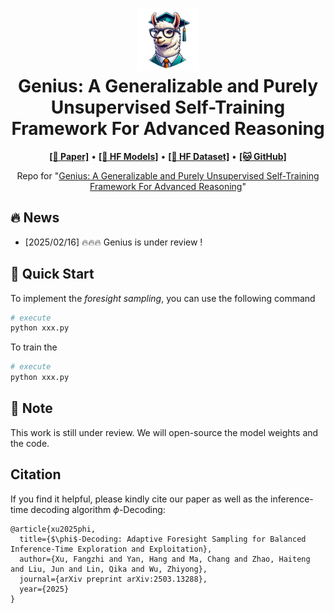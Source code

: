 <h1 align="center">
<img src="./assets/logo.png" width="100" alt="Genius" />
<br>
Genius: A Generalizable and Purely Unsupervised Self-Training Framework For Advanced Reasoning
</h1>



<p align="center">
  <a href="https://arxiv.org/abs/2311.09278"><b>[📜 Paper]</b></a> •
  <a href="https://huggingface.co/Symbol-LLM/Symbol-LLM-7B-Instruct"><b>[🤗 HF Models]</b></a> •
  <a href="https://huggingface.co/datasets/Symbol-LLM/Symbolic_Collection"><b>[🤗 HF Dataset]</b></a> •
  <a href="https://github.com/xufangzhi/Genius"><b>[🐱 GitHub]</b></a>
  
</p>


<p align="center">
Repo for "<a href="https://arxiv.org/abs/2311.09278" target="_blank">Genius: A Generalizable and Purely Unsupervised Self-Training Framework For Advanced Reasoning</a>"
</p>


## 🔥 News

- [2025/02/16] 🔥🔥🔥 Genius is under review !


## 🚀 Quick Start

To implement the *foresight sampling*, you can use the following command

```python
# execute
python xxx.py
```

To train the 

```python
# execute
python xxx.py
```



## 📒 Note
This work is still under review. We will open-source the model weights and the code.


## Citation
If you find it helpful, please kindly cite our paper as well as the inference-time decoding algorithm $\phi$-Decoding:

```
@article{xu2025phi,
  title={$\phi$-Decoding: Adaptive Foresight Sampling for Balanced Inference-Time Exploration and Exploitation},
  author={Xu, Fangzhi and Yan, Hang and Ma, Chang and Zhao, Haiteng and Liu, Jun and Lin, Qika and Wu, Zhiyong},
  journal={arXiv preprint arXiv:2503.13288},
  year={2025}
}
```
